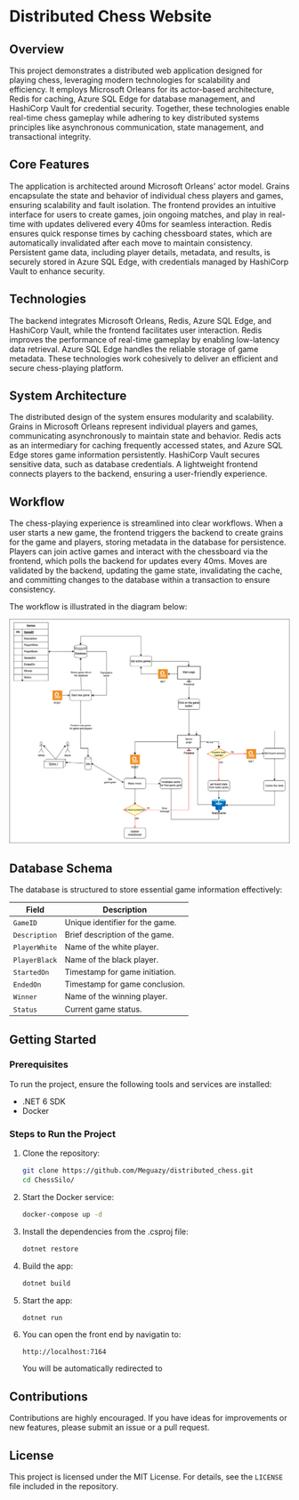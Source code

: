 # Distributed Chess Website

## Overview

This project demonstrates a distributed web application designed for playing chess, leveraging modern technologies for scalability and efficiency. It employs Microsoft Orleans for its actor-based architecture, Redis for caching, Azure SQL Edge for database management, and HashiCorp Vault for credential security. Together, these technologies enable real-time chess gameplay while adhering to key distributed systems principles like asynchronous communication, state management, and transactional integrity.

## Core Features

The application is architected around Microsoft Orleans’ actor model. Grains encapsulate the state and behavior of individual chess players and games, ensuring scalability and fault isolation. The frontend provides an intuitive interface for users to create games, join ongoing matches, and play in real-time with updates delivered every 40ms for seamless interaction. Redis ensures quick response times by caching chessboard states, which are automatically invalidated after each move to maintain consistency. Persistent game data, including player details, metadata, and results, is securely stored in Azure SQL Edge, with credentials managed by HashiCorp Vault to enhance security. 

## Technologies

The backend integrates Microsoft Orleans, Redis, Azure SQL Edge, and HashiCorp Vault, while the frontend facilitates user interaction. Redis improves the performance of real-time gameplay by enabling low-latency data retrieval. Azure SQL Edge handles the reliable storage of game metadata. These technologies work cohesively to deliver an efficient and secure chess-playing platform.

## System Architecture

The distributed design of the system ensures modularity and scalability. Grains in Microsoft Orleans represent individual players and games, communicating asynchronously to maintain state and behavior. Redis acts as an intermediary for caching frequently accessed states, and Azure SQL Edge stores game information persistently. HashiCorp Vault secures sensitive data, such as database credentials. A lightweight frontend connects players to the backend, ensuring a user-friendly experience.

## Workflow

The chess-playing experience is streamlined into clear workflows. When a user starts a new game, the frontend triggers the backend to create grains for the game and players, storing metadata in the database for persistence. Players can join active games and interact with the chessboard via the frontend, which polls the backend for updates every 40ms. Moves are validated by the backend, updating the game state, invalidating the cache, and committing changes to the database within a transaction to ensure consistency. 

The workflow is illustrated in the diagram below:

![Workflow Diagram](schema.png)

## Database Schema

The database is structured to store essential game information effectively:

| Field          | Description                       |
|----------------|-----------------------------------|
| `GameID`       | Unique identifier for the game.   |
| `Description`  | Brief description of the game.    |
| `PlayerWhite`  | Name of the white player.         |
| `PlayerBlack`  | Name of the black player.         |
| `StartedOn`    | Timestamp for game initiation.    |
| `EndedOn`      | Timestamp for game conclusion.    |
| `Winner`       | Name of the winning player.       |
| `Status`       | Current game status.              |

## Getting Started

### Prerequisites
To run the project, ensure the following tools and services are installed:
- .NET 6 SDK
- Docker

### Steps to Run the Project

1. Clone the repository:
   ```bash
   git clone https://github.com/Meguazy/distributed_chess.git
   cd ChessSilo/
   ```

2. Start the Docker service:
   ```bash
   docker-compose up -d
   ```
   
3. Install the dependencies from the .csproj file:
   ```bash
   dotnet restore
   ```

4. Build the app:
   ```bash
   dotnet build
   ```

5. Start the app:
   ```bash
   dotnet run
   ```

6. You can open the front end by navigatin to:
   ```
   http://localhost:7164
   ```
   You will be automatically redirected to 

## Contributions

Contributions are highly encouraged. If you have ideas for improvements or new features, please submit an issue or a pull request.

## License

This project is licensed under the MIT License. For details, see the `LICENSE` file included in the repository.
